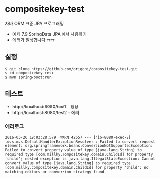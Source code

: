 # compositekey-test

자바 ORM 표준 JPA 프로그래밍
- 예제 7.9 SpringData JPA 에서 사용하기
- 에러가 발생합니다 ㅠㅠ

## 실행
```
$ git clone https://github.com/origoni/compositekey-test.git
$ cd compositekey-test
$ mvn spring-boot:run
```

## 테스트
- http://localhost:8080/test1 - 정상
- http://localhost:8080/test2 - 에러


### 에러로그
```
2016-05-26 19:03:28.579  WARN 42557 --- [nio-8080-exec-2] .w.s.m.s.DefaultHandlerExceptionResolver : Failed to convert request element: org.springframework.beans.ConversionNotSupportedException: Failed to convert property value of type [java.lang.String] to required type [com.millky.compositekey.domain.ChildId] for property 'child'; nested exception is java.lang.IllegalStateException: Cannot convert value of type [java.lang.String] to required type [com.millky.compositekey.domain.ChildId] for property 'child': no matching editors or conversion strategy found
```
